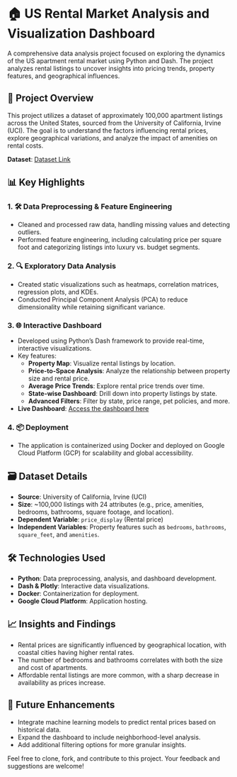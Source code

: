 # 🏠 US Rental Market Analysis and Visualization Dashboard

A comprehensive data analysis project focused on exploring the dynamics of the US apartment rental market using Python and Dash. The project analyzes rental listings to uncover insights into pricing trends, property features, and geographical influences.

## 🚀 Project Overview
This project utilizes a dataset of approximately 100,000 apartment listings across the United States, sourced from the University of California, Irvine (UCI). The goal is to understand the factors influencing rental prices, explore geographical variations, and analyze the impact of amenities on rental costs.

**Dataset**: [Dataset Link](https://archive.ics.uci.edu/dataset/555/apartment+for+rent+classified) 

## 📊 Key Highlights

### 1. 🛠️ Data Preprocessing & Feature Engineering
- Cleaned and processed raw data, handling missing values and detecting outliers.
- Performed feature engineering, including calculating price per square foot and categorizing listings into luxury vs. budget segments.

### 2. 🔍 Exploratory Data Analysis
- Created static visualizations such as heatmaps, correlation matrices, regression plots, and KDEs.
- Conducted Principal Component Analysis (PCA) to reduce dimensionality while retaining significant variance.

### 3. 🌐 Interactive Dashboard
- Developed using Python’s Dash framework to provide real-time, interactive visualizations.
- Key features:
  - **Property Map**: Visualize rental listings by location.
  - **Price-to-Space Analysis**: Analyze the relationship between property size and rental price.
  - **Average Price Trends**: Explore rental price trends over time.
  - **State-wise Dashboard**: Drill down into property listings by state.
  - **Advanced Filters**: Filter by state, price range, pet policies, and more.
- **Live Dashboard**: [Access the dashboard here](https://dashapp-5jocwpusma-ue.a.run.app/)

### 4. 📦 Deployment
- The application is containerized using Docker and deployed on Google Cloud Platform (GCP) for scalability and global accessibility.

## 🗃️ Dataset Details
- **Source**: University of California, Irvine (UCI)
- **Size**: ~100,000 listings with 24 attributes (e.g., price, amenities, bedrooms, bathrooms, square footage, and location).
- **Dependent Variable**: `price_display` (Rental price)
- **Independent Variables**: Property features such as `bedrooms`, `bathrooms`, `square_feet`, and `amenities`.

## 🛠️ Technologies Used
- **Python**: Data preprocessing, analysis, and dashboard development.
- **Dash & Plotly**: Interactive data visualizations.
- **Docker**: Containerization for deployment.
- **Google Cloud Platform**: Application hosting.

## 📈 Insights and Findings
- Rental prices are significantly influenced by geographical location, with coastal cities having higher rental rates.
- The number of bedrooms and bathrooms correlates with both the size and cost of apartments.
- Affordable rental listings are more common, with a sharp decrease in availability as prices increase.

## 📝 Future Enhancements
- Integrate machine learning models to predict rental prices based on historical data.
- Expand the dashboard to include neighborhood-level analysis.
- Add additional filtering options for more granular insights.

Feel free to clone, fork, and contribute to this project. Your feedback and suggestions are welcome!
